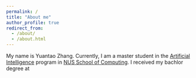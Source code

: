 ```yaml
---
permalink: /
title: "About me"
author_profile: true
redirect_from: 
  - /about/
  - /about.html
---
```


My name is Yuantao Zhang. Currently, I am a master student in the [Artificial Intelligence](https://www.comp.nus.edu.sg/programmes/pg/mcomp-ai/) program in [NUS School of Computing](https://www.comp.nus.edu.sg/). I received my bachlor degree at 

